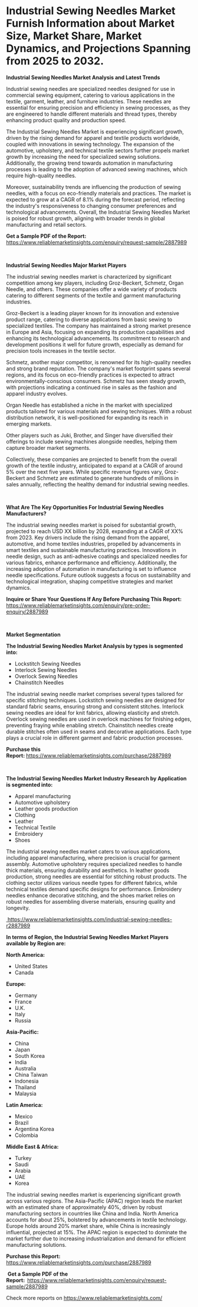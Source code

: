 <p><h1>Industrial Sewing Needles Market Furnish Information about Market Size, Market Share, Market Dynamics, and Projections Spanning from 2025 to 2032.</h1></p><p><strong>Industrial Sewing Needles Market Analysis and Latest Trends</strong></p>
<p><p>Industrial sewing needles are specialized needles designed for use in commercial sewing equipment, catering to various applications in the textile, garment, leather, and furniture industries. These needles are essential for ensuring precision and efficiency in sewing processes, as they are engineered to handle different materials and thread types, thereby enhancing product quality and production speed.</p><p>The Industrial Sewing Needles Market is experiencing significant growth, driven by the rising demand for apparel and textile products worldwide, coupled with innovations in sewing technology. The expansion of the automotive, upholstery, and technical textile sectors further propels market growth by increasing the need for specialized sewing solutions. Additionally, the growing trend towards automation in manufacturing processes is leading to the adoption of advanced sewing machines, which require high-quality needles.</p><p>Moreover, sustainability trends are influencing the production of sewing needles, with a focus on eco-friendly materials and practices. The market is expected to grow at a CAGR of 8.1% during the forecast period, reflecting the industry's responsiveness to changing consumer preferences and technological advancements. Overall, the Industrial Sewing Needles Market is poised for robust growth, aligning with broader trends in global manufacturing and retail sectors.</p></p>
<p><strong>Get a Sample PDF of the Report:&nbsp;</strong> <a href="https://www.reliablemarketinsights.com/enquiry/request-sample/2887989?utm_campaign=2441&utm_medium=2&utm_source=Github&utm_content=ia&utm_term=14032025&utm_id=industrial-sewing-needles">https://www.reliablemarketinsights.com/enquiry/request-sample/2887989</a></p>
<p>&nbsp;</p>
<p><strong>Industrial Sewing Needles Major Market Players</strong></p>
<p><p>The industrial sewing needles market is characterized by significant competition among key players, including Groz-Beckert, Schmetz, Organ Needle, and others. These companies offer a wide variety of products catering to different segments of the textile and garment manufacturing industries.</p><p>Groz-Beckert is a leading player known for its innovation and extensive product range, catering to diverse applications from basic sewing to specialized textiles. The company has maintained a strong market presence in Europe and Asia, focusing on expanding its production capabilities and enhancing its technological advancements. Its commitment to research and development positions it well for future growth, especially as demand for precision tools increases in the textile sector.</p><p>Schmetz, another major competitor, is renowned for its high-quality needles and strong brand reputation. The company's market footprint spans several regions, and its focus on eco-friendly practices is expected to attract environmentally-conscious consumers. Schmetz has seen steady growth, with projections indicating a continued rise in sales as the fashion and apparel industry evolves.</p><p>Organ Needle has established a niche in the market with specialized products tailored for various materials and sewing techniques. With a robust distribution network, it is well-positioned for expanding its reach in emerging markets. </p><p>Other players such as Juki, Brother, and Singer have diversified their offerings to include sewing machines alongside needles, helping them capture broader market segments.</p><p>Collectively, these companies are projected to benefit from the overall growth of the textile industry, anticipated to expand at a CAGR of around 5% over the next five years. While specific revenue figures vary, Groz-Beckert and Schmetz are estimated to generate hundreds of millions in sales annually, reflecting the healthy demand for industrial sewing needles.</p></p>
<p>&nbsp;</p>
<p><strong>What Are The Key Opportunities For Industrial Sewing Needles Manufacturers?</strong></p>
<p><p>The industrial sewing needles market is poised for substantial growth, projected to reach USD XX billion by 2028, expanding at a CAGR of XX% from 2023. Key drivers include the rising demand from the apparel, automotive, and home textiles industries, propelled by advancements in smart textiles and sustainable manufacturing practices. Innovations in needle design, such as anti-adhesive coatings and specialized needles for various fabrics, enhance performance and efficiency. Additionally, the increasing adoption of automation in manufacturing is set to influence needle specifications. Future outlook suggests a focus on sustainability and technological integration, shaping competitive strategies and market dynamics.</p></p>
<p><strong>Inquire or Share Your Questions If Any Before Purchasing This Report:</strong> <a href="https://www.reliablemarketinsights.com/enquiry/pre-order-enquiry/2887989?utm_campaign=2441&utm_medium=2&utm_source=Github&utm_content=ia&utm_term=14032025&utm_id=industrial-sewing-needles">https://www.reliablemarketinsights.com/enquiry/pre-order-enquiry/2887989</a></p>
<p>&nbsp;</p>
<p><strong>Market Segmentation</strong></p>
<p><strong>The Industrial Sewing Needles Market Analysis by types is segmented into:</strong></p>
<p><ul><li>Lockstitch Sewing Needles</li><li>Interlock Sewing Needles</li><li>Overlock Sewing Needles</li><li>Chainstitch Needles</li></ul></p>
<p><p>The industrial sewing needle market comprises several types tailored for specific stitching techniques. Lockstitch sewing needles are designed for standard fabric seams, ensuring strong and consistent stitches. Interlock sewing needles are ideal for knit fabrics, allowing elasticity and stretch. Overlock sewing needles are used in overlock machines for finishing edges, preventing fraying while enabling stretch. Chainstitch needles create durable stitches often used in seams and decorative applications. Each type plays a crucial role in different garment and fabric production processes.</p></p>
<p><strong>Purchase this Report:&nbsp;</strong><a href="https://www.reliablemarketinsights.com/purchase/2887989?utm_campaign=2441&utm_medium=2&utm_source=Github&utm_content=ia&utm_term=14032025&utm_id=industrial-sewing-needles">https://www.reliablemarketinsights.com/purchase/2887989</a></p>
<p>&nbsp;</p>
<p><strong>The Industrial Sewing Needles Market Industry Research by Application is segmented into:</strong></p>
<p><ul><li>Apparel manufacturing</li><li>Automotive upholstery</li><li>Leather goods production</li><li>Clothing</li><li>Leather</li><li>Technical Textile</li><li>Embroidery</li><li>Shoes</li></ul></p>
<p><p>The industrial sewing needles market caters to various applications, including apparel manufacturing, where precision is crucial for garment assembly. Automotive upholstery requires specialized needles to handle thick materials, ensuring durability and aesthetics. In leather goods production, strong needles are essential for stitching robust products. The clothing sector utilizes various needle types for different fabrics, while technical textiles demand specific designs for performance. Embroidery needles enhance decorative stitching, and the shoes market relies on robust needles for assembling diverse materials, ensuring quality and longevity.</p></p>
<p><a href="https://www.reliablemarketinsights.com/industrial-sewing-needles-r2887989?utm_campaign=2441&utm_medium=2&utm_source=Github&utm_content=ia&utm_term=14032025&utm_id=industrial-sewing-needles">&nbsp;https://www.reliablemarketinsights.com/industrial-sewing-needles-r2887989</a></p>
<p><strong>In terms of Region, the Industrial Sewing Needles Market Players available by Region are:</strong></p>
<p>
    <p> <strong> North America: </strong>
        <ul>
            <li>United States</li>
            <li>Canada</li>
        </ul>
        </p> 
    <p> <strong> Europe: </strong>
        <ul>
            <li>Germany</li>
            <li>France</li>
            <li>U.K.</li>
            <li>Italy</li>
            <li>Russia</li>
        </ul>
        </p> 
    <p> <strong> Asia-Pacific: </strong>
        <ul>
            <li>China</li>
            <li>Japan</li>
            <li>South Korea</li>
            <li>India</li>
            <li>Australia</li>
            <li>China Taiwan</li>
            <li>Indonesia</li>
            <li>Thailand</li>
            <li>Malaysia</li>
        </ul>
        </p> 
    <p> <strong> Latin America: </strong>
        <ul>
            <li>Mexico</li>
            <li>Brazil</li>
            <li>Argentina Korea</li>
            <li>Colombia</li>
        </ul>
        </p> 
    <p> <strong> Middle East & Africa: </strong>
        <ul>
            <li>Turkey</li>
            <li>Saudi</li>
            <li>Arabia</li>
            <li>UAE</li>
            <li>Korea</li>
        </ul>
    </p>
    </p>
<p><p>The industrial sewing needles market is experiencing significant growth across various regions. The Asia-Pacific (APAC) region leads the market with an estimated share of approximately 40%, driven by robust manufacturing sectors in countries like China and India. North America accounts for about 25%, bolstered by advancements in textile technology. Europe holds around 20% market share, while China is increasingly influential, projected at 15%. The APAC region is expected to dominate the market further due to increasing industrialization and demand for efficient manufacturing solutions.</p></p>
<p><strong>Purchase this Report: </strong><a href="https://www.reliablemarketinsights.com/purchase/2887989?utm_campaign=2441&utm_medium=2&utm_source=Github&utm_content=ia&utm_term=14032025&utm_id=industrial-sewing-needles">https://www.reliablemarketinsights.com/purchase/2887989</a></p>
<p>&nbsp;<strong>Get a Sample PDF of the Report:&nbsp;&nbsp;</strong><a href="https://www.reliablemarketinsights.com/enquiry/request-sample/2887989?utm_campaign=2441&utm_medium=2&utm_source=Github&utm_content=ia&utm_term=14032025&utm_id=industrial-sewing-needles">https://www.reliablemarketinsights.com/enquiry/request-sample/2887989</a></p>
<p><strong></strong></p>
<p>Check more reports on <a href="https://www.reliablemarketinsights.com/?utm_campaign=2441&utm_medium=2&utm_source=Github&utm_content=ia&utm_term=14032025&utm_id=industrial-sewing-needles">https://www.reliablemarketinsights.com/</a></p>